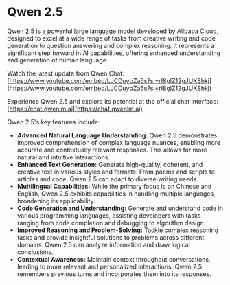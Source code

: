 # Qwen 2.5

Qwen 2.5 is a powerful large language model developed by Alibaba Cloud, designed to excel at a wide range of tasks from creative writing and code generation to question answering and complex reasoning.  It represents a significant step forward in AI capabilities, offering enhanced understanding and generation of human language.

Watch the latest update from Qwen Chat: [https://www.youtube.com/embed/LJCDuybZa6s?si=rI8glZ12gJUXShkj](https://www.youtube.com/embed/LJCDuybZa6s?si=rI8glZ12gJUXShkj)

Experience Qwen 2.5 and explore its potential at the official chat interface: [https://chat.qwenlm.ai](https://chat.qwenlm.ai)

Qwen 2.5's key features include:

*   **Advanced Natural Language Understanding:**  Qwen 2.5 demonstrates improved comprehension of complex language nuances, enabling more accurate and contextually relevant responses. This allows for more natural and intuitive interactions.
*   **Enhanced Text Generation:** Generate high-quality, coherent, and creative text in various styles and formats.  From poems and scripts to articles and code, Qwen 2.5 can adapt to diverse writing needs.
*   **Multilingual Capabilities:**  While the primary focus is on Chinese and English, Qwen 2.5 exhibits capabilities in handling multiple languages, broadening its applicability.
*   **Code Generation and Understanding:**  Generate and understand code in various programming languages, assisting developers with tasks ranging from code completion and debugging to algorithm design.
*   **Improved Reasoning and Problem-Solving:** Tackle complex reasoning tasks and provide insightful solutions to problems across different domains.  Qwen 2.5 can analyze information and draw logical conclusions.
*   **Contextual Awareness:** Maintain context throughout conversations, leading to more relevant and personalized interactions.  Qwen 2.5 remembers previous turns and incorporates them into its responses.
   
